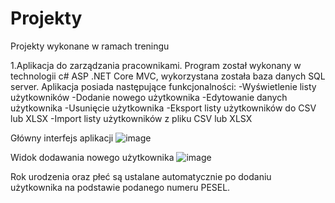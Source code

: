 # Projekty
Projekty wykonane w ramach treningu

1.Aplikacja do zarządzania pracownikami. Program został wykonany w technologii c# ASP .NET Core MVC, wykorzystana została baza danych SQL server. Aplikacja posiada następujące funkcjonalności:
-Wyświetlenie listy użytkowników
-Dodanie nowego użytkownika
-Edytowanie danych użytkownika
-Usunięcie użytkownika
-Eksport listy użytkowników do CSV lub XLSX
-Import listy użytkowników z pliku CSV lub XLSX

Główny interfejs aplikacji
![image](https://github.com/Emil6011/Projekty/assets/73350365/acc5ba43-e866-4d8f-8183-f99053b06358)

Widok dodawania nowego użytkownika 
![image](https://github.com/Emil6011/Projekty/assets/73350365/aef9cb4a-56a5-4848-b615-c03c99ad366f)

Rok urodzenia oraz płeć są ustalane automatycznie po dodaniu użytkownika na podstawie podanego numeru PESEL.

